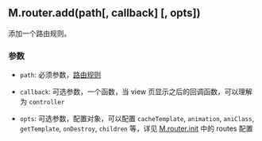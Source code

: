 ## M.router.add(path[, callback] [, opts])

添加一个路由规则。

### 参数

* `path`: 必须参数，[路由规则](/M.router.rules)

* `callback`: 可选参数，一个函数，当 view 页显示之后的回调函数，可以理解为 `controller`

* `opts`: 可选参数，配置对象，可以配置 `cacheTemplate`, `animation`, `aniClass`, `getTemplate`, `onDestroy`, `children` 等，详见 [M.router.init](/M.router.init) 中的 routes 配置